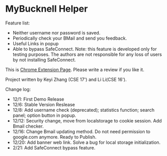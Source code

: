 # MyBucknell Helper

Feature list:

 * Neither username nor password is saved.
 * Periodically check your BMail and send you feedback.
 * Useful Links in popup
 * Able to bypass SafeConnect. Note: this feature is developed only for testing purposes. The authors are not responsible for any loss of users by not installing SafeConnect.



This is [Chrome Extension Page](https://chrome.google.com/webstore/detail/mybucknell-helper/jjijmdjhdbdlaocdeiecipnejbgppikh). Please write a review if you like it.


Project written by Keyi Zhang (CSE 17') and Li Li(CSE 16').

Change log:

 * 12/1: First Demo Release
 * 12/6: Stable Version Reslease
 * 12/8: Add username check (deprecated); statistics function; search panel; option button in popup.
 * 12/12: Security change, move from localstorage to cookie session. Add Bmail checker.
 * 12/16: Change Bmail updating method. Do not need permission to google.com anymore. Ready to Publish.
 * 12/20: Add banner web link. Solve a bug for local storage initialization.
 * 2/21: Add SafeConnect bypass feature.
